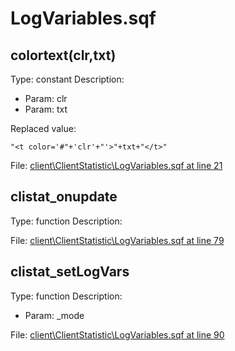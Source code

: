 # LogVariables.sqf

## colortext(clr,txt)

Type: constant
Description: 
- Param: clr
- Param: txt

Replaced value:
```sqf
"<t color='#"+'clr'+"'>"+txt+"</t>"
```
File: [client\ClientStatistic\LogVariables.sqf at line 21](../../../src/client/ClientStatistic/LogVariables.sqf#L21)
## clistat_onupdate

Type: function
Description: 


File: [client\ClientStatistic\LogVariables.sqf at line 79](../../../src/client/ClientStatistic/LogVariables.sqf#L79)
## clistat_setLogVars

Type: function
Description: 
- Param: _mode

File: [client\ClientStatistic\LogVariables.sqf at line 90](../../../src/client/ClientStatistic/LogVariables.sqf#L90)
